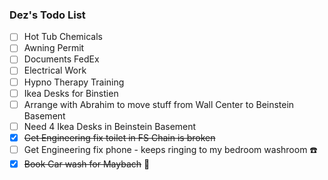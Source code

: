### Dez's Todo List

- [ ] Hot Tub Chemicals
- [ ] Awning Permit
- [ ] Documents FedEx
- [ ] Electrical Work
- [ ] Hypno Therapy Training
- [ ] Ikea Desks for Binstien
- [ ] Arrange with Abrahim to move stuff from Wall Center to Beinstein Basement
- [ ] Need 4 Ikea Desks in Beinstein Basement
- [x] ~~Get Engineering fix toilet in FS Chain is broken~~
- [ ] Get Engineering fix phone - keeps ringing to my bedroom washroom :phone:
- [x] ~~Book Car wash for Maybach~~ :car:
